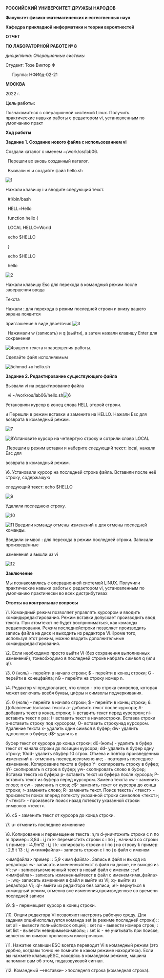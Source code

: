 ﻿**РОССИЙСКИЙ УНИВЕРСИТЕТ ДРУЖБЫ НАРОДОВ**

**Факультет физико-математических и естественных наук**

**Кафедра прикладной информатики и теории вероятностей**





**ОТЧЕТ** 

**ПО ЛАБОРАТОРНОЙ РАБОТЕ № 8**

*дисциплина:	Операционные системы*	 









Студент:   Тозе Виктор Ф                                  

`	`Группа: НФИбд-02-21                                      







**МОСКВА**

2022	 г.

**Цель работы:**

Познакомиться с операционной системой Linux. Получить практические навыки работы с редактором vi, установленным по умолчанию практ

**Ход работы**

**Задание 1. Создание нового файла с использованием vi**

Создали каталог с именем ~/work/os/lab06.

` `Перешли во вновь созданный каталог.

` `Вызвали vi и создайте файл hello.sh

![](1.png "1")





Нажали клавишу i и вводите следующий текст.

` `#!/bin/bash

` `HELL=Hello

` `function hello {

` `LOCAL HELLO=World

` `echo $HELLO

` `}

` `echo $HELLO

` `hello

![](2.png "2")





Нажали клавишу Esc для перехода в командный режим после завершения ввода

Текста

Нажали : для перехода в режим последней строки и внизу вашего экрана появится

приглашение в виде двоеточия.![](3.png "3")



























` `Нажимали w (записать) и q (выйти), а затем нажали клавишу Enter для сохранения

![](4.png "4")вашего текста и завершения работы.







Сделайте файл исполняемым

![](5.png "5")chmod +x hello.sh









**Задание 2. Редактирование существующего файла**


Вызвали vi на редактирование файла

` `vi ~/work/os/lab06/hello.sh![](6.png "6")





Установили курсор в конец слова HELL второй строки.

и Перешли в режим вставки и замените на HELLO. Нажали Esc для возврата в командный режим.


![](7.png "7")	


![](8.png "8")Установите курсор на четвертую строку и сотрили слово LOCAL




.Перешли в режим вставки и наберите следующий текст: local, нажали Esc для

возврата в командный режим.

\6. Установили курсор на последней строке файла. Вставили после неё строку, содержащую

следующий текст: echo $HELLO

![](9.png "9")




















Удалили последнюю строку.

![](10.png "10")



















![](11.png "11") Введили команду отмены изменений u для отмены последней команды.


























Введили символ : для перехода в режим последней строки. Записали произведённые

изменения и вышли из vi

![](12.png "12")









**Заключение**

Мы познакомились с операционной системой LINUX. Получили практические навыки работы с редактором vi, установленным по умолчанию  практически во всех дистрибутивах

**Ответы на контрольные вопросы**

\1. Командный режим позволяет управлять курсором и вводить командыредактирования. Режим вставки допускает производить ввод текста. При этомтекст не будет восприниматься, как команды редактирования. Режим последнейстроки позволяет производить запись файла на диск и выходить из редактора Vi.Кроме того, используя этот режим, можно вводить дополнительные командыредактирования.

\2. Если необходимо просто выйти Vi (без сохранения выполненных изменений), тонеобходимо в последней строке набрать символ q (или q!).

\3. 0 (ноль) - перейти в начало строки; $ - перейти в конец строки; G - перейти в конецфайла; nG - перейти на строку номер n.

\4. Редактор vi предполагает, что слово - это строка символов, которая может включать всебя буквы, цифры и символы подчеркивания.

\5. 0 (ноль) - перейти в начало строки; $ - перейти в конец строки; 6. Добавление /вставка текста а- добавить текст после курсора; А- добавить текст в конец строки; i- вставить текст перед курсором; ni- вставить текст n раз; I- вставить текст в началостроки. Вставка строки o-вставить строку под курсором; О- вставить строкунад курсором. Удаление текста x- удалить один символ в буфер; dw- удалить однослово в буфер; d$- удалить в

буфер текст от курсора до конца строки; d0-(ноль) - удалить в буфер текст от начала строки до позиции курсора; dd- удалить в буфер одну строку; 10dd- удалить вбуфер 10 строк. Отмена и повтор произведенных изменений u- отменить последнееизменение; - повторить последнее изменение. Копирование текста в буфер Y- скопировать строку в буфер; nY- скопировать n строк в буфер; yw- скопировать слово в буфер; Вставка текста из буфера p- вставить текст из буфера после курсора; P- вставить текст из буфера перед курсором. Замена текста cw - заменить слово; n cw - заменить n слов; c$- заменить текст от курсора до конца строки; r- заменить слово; R- заменить текст. Поиск текста / <текст> - произвести поиск вперед потексту указанной строки символов <текст>; ? <текст> - произвести поиск назад потексту указанной строки символов <текст>.

\6. c$ - заменить текст от курсора до конца строки.

\7. u- отменить последнее изменение

\8. Kопирование и перемещение текста :n,m d-уничтожить строки с n по m пример:: 3,8d : i,j m k- переместить строки с i по j , начиная со строки k пример : :4,9m12 : i,j t k- копировать строки с i по j на строку k пример: : 2,5 t 13 : i,j w<имяфайла>- записать строки с i по j в файл с именем

<имяфайла> пример: : 5,9 <имя файла>. Запись в файл и выход из редактора :w- записать измененныйтекст в файл на диске, не выходя из Vi; :w - записатьизмененный текст в новый файл с именем ; :w! <имяфайла>- записать измененныйтекст в файл с именем<имя\_файла> ; - :wq- записать изменения в файл и выйти из Vi; :q- выйти из редактора Vi; :q!- выйти из редактора без записи; :e!- вернуться в командный режим, отменив все изменения,произведенные со времени последней записи

\9. $ - перемещает курсор в конец строки.

\10. Опции редактора Vi позволяют настроить рабочую среду. Для задания опцийиспользуется команда set (в режиме последней строки): : set all - вывести полныйсписок опций; : set nu - вывести номера строк; : set list - вывести невидимыесимволы; : set ic - не учитывать при поиске, является ли символ прописным илистрочным.

\11. Нажатие клавиши ESC всегда переводит Vi в командный режим (это удобно, когдавы точно не помните в каком режиме находитесь). Если вы нажмете клавишуESC, находясь в командном режиме, машина напомнит вам об этом, подавзвуковой сигнал.

\12. Командный –>вставки– >последняя строка (командная строка).
